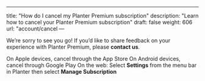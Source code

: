 ---
title: "How do I cancel my Planter Premium subscription"
description: "Learn how to cancel your Planter Premium subscription"
draft: false
weight: 606
url: "account/cancel
—

We’re sorry to see you go! If you’d like to share feedback on your experience with Planter Premium, please **contact us**.

On Apple devices, cancel through the App Store
On Android devices, cancel through Google Play
On the web: Select **Settings** from the menu bar in Planter then select **Manage Subscription**
